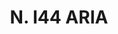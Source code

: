 ---
title: "N. I44 ARIA"
plant-name: "N. I44 ARIA"
plant-number: "144"
plant-xml: "/assets/xml/plant144.xml"
plant-img1: "/assets/img/plant144_verso.jpg"
plant-img2: "/assets/img/plant144.jpg"
plant-title: "N. I44 ARIA"
plant-taxon-link: ""
plant-taxon-link: ""
layout: single-xml
---